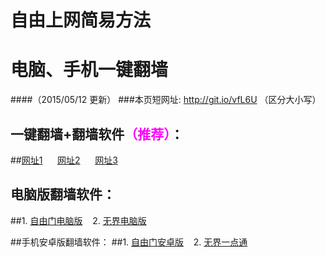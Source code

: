 # 自由上网简易方法
# 电脑、手机一键翻墙
####（2015/05/12 更新）
###本页短网址: http://git.io/vfL6U （区分大小写）

## 一键翻墙+翻墙软件<font color="#ff00ff">（推荐）</font>：
##<a href="https://d1vz4w2e9znvun.cloudfront.net" target="_blank">网址1</a>&nbsp;&nbsp;&nbsp;&nbsp;&nbsp;&nbsp;<a href="https://d2zx2kmja3tulf.cloudfront.net" target="_blank">网址2</a>&nbsp;&nbsp;&nbsp;&nbsp;&nbsp;&nbsp;<a href="https://d2b3ah0sq3wcz8.cloudfront.net" target="_blank">网址3</a>

## 电脑版翻墙软件：
##1. <a href="https://d2g1qjq283gw8u.cloudfront.net/fga01.php?fid=fg753p.zip" target="_blank">自由门电脑版</a>&nbsp;&nbsp;&nbsp;&nbsp;2. <a href="https://d2g1qjq283gw8u.cloudfront.net/fga01.php?fid=u1405.zip" target="_blank">无界电脑版</a>

##手机安卓版翻墙软件：
##1. <a href="https://d2g1qjq283gw8u.cloudfront.net/fga01.php?fid=fgma32.apk" target="_blank">自由门安卓版</a>&nbsp;&nbsp;&nbsp;&nbsp;2. <a href="https://d2g1qjq283gw8u.cloudfront.net/fga01.php?fid=um3.1.apk" target="_blank">无界一点通</a>
